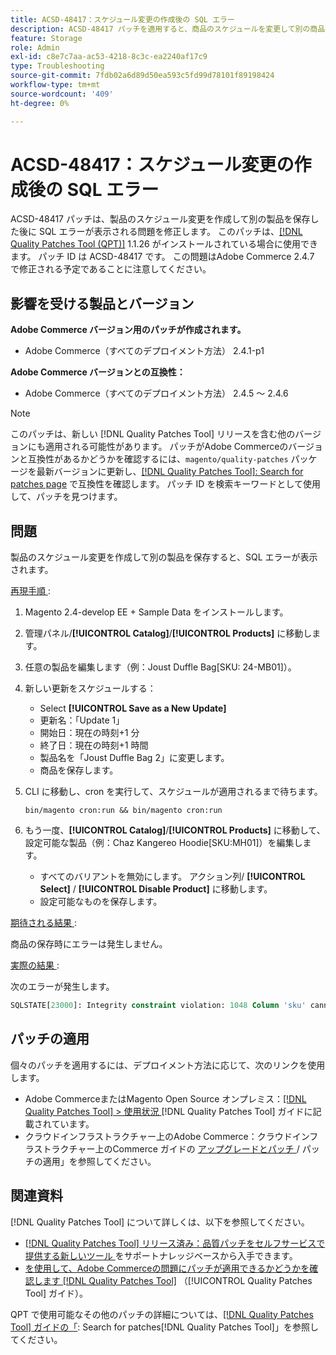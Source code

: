 ```yaml
---
title: ACSD-48417：スケジュール変更の作成後の SQL エラー
description: ACSD-48417 パッチを適用すると、商品のスケジュールを変更して別の商品を保存した後に SQL エラーが表示されるAdobe Commerceの問題を修正できます。
feature: Storage
role: Admin
exl-id: c8e7c7aa-ac53-4218-8c3c-ea2240af17c9
type: Troubleshooting
source-git-commit: 7fdb02a6d89d50ea593c5fd99d78101f89198424
workflow-type: tm+mt
source-wordcount: '409'
ht-degree: 0%

---
```


# ACSD-48417：スケジュール変更の作成後の SQL エラー

ACSD-48417 パッチは、製品のスケジュール変更を作成して別の製品を保存した後に SQL エラーが表示される問題を修正します。 このパッチは、[[!DNL Quality Patches Tool (QPT)]](https://experienceleague.adobe.com/en/docs/commerce-operations/tools/quality-patches-tool/quality-patches-tool-to-self-serve-quality-patches) 1.1.26 がインストールされている場合に使用できます。 パッチ ID は ACSD-48417 です。 この問題はAdobe Commerce 2.4.7 で修正される予定であることに注意してください。

## 影響を受ける製品とバージョン

**Adobe Commerce バージョン用のパッチが作成されます。**

* Adobe Commerce（すべてのデプロイメント方法） 2.4.1-p1

**Adobe Commerce バージョンとの互換性：**

* Adobe Commerce（すべてのデプロイメント方法） 2.4.5 ～ 2.4.6

>[!NOTE]
>
>このパッチは、新しい [!DNL Quality Patches Tool] リリースを含む他のバージョンにも適用される可能性があります。 パッチがAdobe Commerceのバージョンと互換性があるかどうかを確認するには、`magento/quality-patches` パッケージを最新バージョンに更新し、[[!DNL Quality Patches Tool]: Search for patches page](https://experienceleague.adobe.com/tools/commerce-quality-patches/index.html) で互換性を確認します。 パッチ ID を検索キーワードとして使用して、パッチを見つけます。

## 問題

製品のスケジュール変更を作成して別の製品を保存すると、SQL エラーが表示されます。

<u> 再現手順 </u>:

1. Magento 2.4-develop EE + Sample Data をインストールします。
1. 管理パネル/**[!UICONTROL Catalog]**/**[!UICONTROL Products]** に移動します。
1. 任意の製品を編集します（例：Joust Duffle Bag[SKU: 24-MB01]）。
1. 新しい更新をスケジュールする：
   * Select **[!UICONTROL Save as a New Update]**
   * 更新名：「Update 1」
   * 開始日：現在の時刻+1 分
   * 終了日：現在の時刻+1 時間
   * 製品名を「Joust Duffle Bag 2」に変更します。
   * 商品を保存します。
1. CLI に移動し、cron を実行して、スケジュールが適用されるまで待ちます。

   ```
   bin/magento cron:run && bin/magento cron:run
   ```

1. もう一度、**[!UICONTROL Catalog]**/**[!UICONTROL Products]** に移動して、設定可能な製品（例：Chaz Kangereo Hoodie[SKU:MH01]）を編集します。

   * すべてのバリアントを無効にします。 アクション列/ **[!UICONTROL Select]** / **[!UICONTROL Disable Product]** に移動します。
   * 設定可能なものを保存します。

<u> 期待される結果 </u>:

商品の保存時にエラーは発生しません。

<u> 実際の結果 </u>:

次のエラーが発生します。

```SQL
SQLSTATE[23000]: Integrity constraint violation: 1048 Column 'sku' cannot be null, query was: INSERT INTO `catalog_product_entity` (`entity_id`, `sku`, `row_id`, `created_in`, `updated_in`) VALUES (?, ?, ?, ?, ?)
```

## パッチの適用

個々のパッチを適用するには、デプロイメント方法に応じて、次のリンクを使用します。

* Adobe CommerceまたはMagento Open Source オンプレミス：[[!DNL Quality Patches Tool] > 使用状況 ](/help/tools/quality-patches-tool/usage.md)[!DNL Quality Patches Tool] ガイドに記載されています。
* クラウドインフラストラクチャー上のAdobe Commerce：クラウドインフラストラクチャー上のCommerce ガイドの [ アップグレードとパッチ ](https://experienceleague.adobe.com/docs/commerce-cloud-service/user-guide/develop/upgrade/apply-patches.html)/ パッチの適用」を参照してください。

## 関連資料

[!DNL Quality Patches Tool] について詳しくは、以下を参照してください。

* [[!DNL Quality Patches Tool]  リリース済み：品質パッチをセルフサービスで提供する新しいツール ](https://experienceleague.adobe.com/en/docs/commerce-operations/tools/quality-patches-tool/quality-patches-tool-to-self-serve-quality-patches) をサポートナレッジベースから入手できます。
* [ を使用して、Adobe Commerceの問題にパッチが適用できるかどうかを確認します  [!DNL Quality Patches Tool]](/help/tools/quality-patches-tool/patches-available-in-qpt/check-patch-for-magento-issue-with-magento-quality-patches.md) （[!UICONTROL Quality Patches Tool] ガイド）。


QPT で使用可能なその他のパッチの詳細については、[[!DNL Quality Patches Tool] ガイドの「](https://experienceleague.adobe.com/tools/commerce-quality-patches/index.html): Search for patches[!DNL Quality Patches Tool]」を参照してください。
